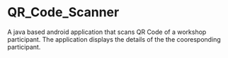 # QR_Code_Scanner
A java based android application that scans QR Code of a workshop participant. The application displays the details of the the cooresponding participant.
